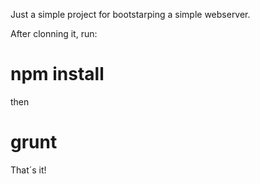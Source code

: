 Just a simple project for bootstarping a simple webserver.

After clonning it, run:

# npm install

then

# grunt

That´s it!
